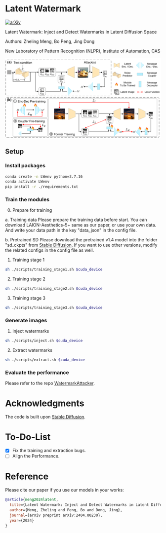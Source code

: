 # Latent Watermark
[![arXiv](https://img.shields.io/badge/arXiv-2404.00230-b31b1b.svg)](https://arxiv.org/abs/2404.00230)

Latent Watermark: Inject and Detect Watermarks in Latent Diffusion Space

Authors: Zheling Meng, Bo Peng, Jing Dong

New Laboratory of Pattern Recognition (NLPR), Institute of Automation, CAS

![Framework](./assets/fig2.png "The framework of Latent Watermark (a) and the progressive training strategy (b).")



## Setup

### Install packages

```bash
conda create -n LWenv python=3.7.16
conda activate LWenv
pip install -r ./requirements.txt
```

### Train the modules

0. Prepare for training

a. Training data
Please prepare the training data before start. You can download LAION-Aesthetics-5+ same as our paper, or use your own data. And write your data path in the key "data_json" in the config file.

b. Pretrained SD
Please download the pretrained v1.4 model into the folder "sd_ckpts" from [Stable Diffusion](https://github.com/CompVis/stable-diffusion). If you want to use other versions, modify the related configs in the config file as well.


1. Training stage 1
```bash
sh ./scripts/training_stage1.sh $cuda_device
```

2. Training stage 2
```bash
sh ./scripts/training_stage2.sh $cuda_device
```

3. Training stage 3
```bash
sh ./scripts/training_stage3.sh $cuda_device
```

### Generate images

1. Inject watermarks
```bash
sh ./scripts/inject.sh $cuda_device
```

2. Extract watermarks
```bash
sh ./scripts/extract.sh $cuda_device
```

### Evaluate the performance
Please refer to the repo [WatermarkAttacker](https://github.com/XuandongZhao/WatermarkAttacker).


# Acknowledgments
The code is built upon [Stable Diffusion](https://github.com/CompVis/stable-diffusion).

# To-Do-List
- [x] Fix the training and extraction bugs.
- [ ] Align the Performance.

# Reference
Please cite our paper if you use our models in your works:

```bibtex
@article{meng2024latent,
  title={Latent Watermark: Inject and Detect Watermarks in Latent Diffusion Space},
  author={Meng, Zheling and Peng, Bo and Dong, Jing},
  journal={arXiv preprint arXiv:2404.00230},
  year={2024}
}

